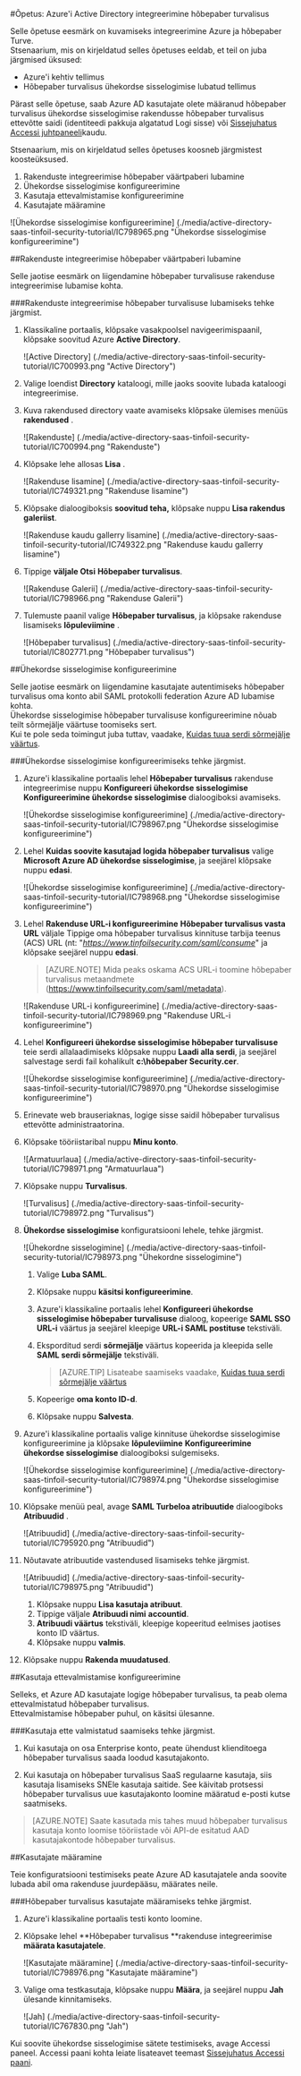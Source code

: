 <properties 
    pageTitle="Õpetus: Azure'i Active Directory integreerimine hõbepaber turvalisus | Microsoft Azure'i"
    description="Saate teada, kuidas kasutada hõbepaber turvalisus Azure Active Directory lubada ühekordse sisselogimise, automatiseeritud ettevalmistamise ja muud!." 
    services="active-directory" 
    authors="jeevansd"  
    documentationCenter="na" 
    manager="femila"/>
<tags 
    ms.service="active-directory" 
    ms.devlang="na" 
    ms.topic="article" 
    ms.tgt_pltfrm="na" 
    ms.workload="identity" 
    ms.date="09/11/2016" 
    ms.author="jeedes" />

#<a name="tutorial-azure-active-directory-integration-with-tinfoil-security"></a>Õpetus: Azure'i Active Directory integreerimine hõbepaber turvalisus
  
Selle õpetuse eesmärk on kuvamiseks integreerimine Azure ja hõbepaber Turve.  
Stsenaarium, mis on kirjeldatud selles õpetuses eeldab, et teil on juba järgmised üksused:

-   Azure'i kehtiv tellimus
-   Hõbepaber turvalisus ühekordse sisselogimise lubatud tellimus
  
Pärast selle õpetuse, saab Azure AD kasutajate olete määranud hõbepaber turvalisus ühekordse sisselogimise rakendusse hõbepaber turvalisus ettevõtte saidi (identiteedi pakkuja algatatud Logi sisse) või [Sissejuhatus Accessi juhtpaneeli](active-directory-saas-access-panel-introduction.md)kaudu.
  
Stsenaarium, mis on kirjeldatud selles õpetuses koosneb järgmistest koosteüksused.

1.  Rakenduste integreerimise hõbepaber väärtpaberi lubamine
2.  Ühekordse sisselogimise konfigureerimine
3.  Kasutaja ettevalmistamise konfigureerimine
4.  Kasutajate määramine

![Ühekordse sisselogimise konfigureerimine] (./media/active-directory-saas-tinfoil-security-tutorial/IC798965.png "Ühekordse sisselogimise konfigureerimine")

##<a name="enabling-the-application-integration-for-tinfoil-security"></a>Rakenduste integreerimise hõbepaber väärtpaberi lubamine
  
Selle jaotise eesmärk on liigendamine hõbepaber turvalisuse rakenduse integreerimise lubamise kohta.

###<a name="to-enable-the-application-integration-for-tinfoil-security-perform-the-following-steps"></a>Rakenduste integreerimise hõbepaber turvalisuse lubamiseks tehke järgmist.

1.  Klassikaline portaalis, klõpsake vasakpoolsel navigeerimispaanil, klõpsake soovitud Azure **Active Directory**.

    ![Active Directory] (./media/active-directory-saas-tinfoil-security-tutorial/IC700993.png "Active Directory")

2.  Valige loendist **Directory** kataloogi, mille jaoks soovite lubada kataloogi integreerimise.

3.  Kuva rakendused directory vaate avamiseks klõpsake ülemises menüüs **rakendused** .

    ![Rakenduste] (./media/active-directory-saas-tinfoil-security-tutorial/IC700994.png "Rakenduste")

4.  Klõpsake lehe allosas **Lisa** .

    ![Rakenduse lisamine] (./media/active-directory-saas-tinfoil-security-tutorial/IC749321.png "Rakenduse lisamine")

5.  Klõpsake dialoogiboksis **soovitud teha,** klõpsake nuppu **Lisa rakendus galeriist**.

    ![Rakenduse kaudu gallerry lisamine] (./media/active-directory-saas-tinfoil-security-tutorial/IC749322.png "Rakenduse kaudu gallerry lisamine")

6.  Tippige **väljale Otsi** **Hõbepaber turvalisus**.

    ![Rakenduse Galerii] (./media/active-directory-saas-tinfoil-security-tutorial/IC798966.png "Rakenduse Galerii")

7.  Tulemuste paanil valige **Hõbepaber turvalisus**, ja klõpsake rakenduse lisamiseks **lõpuleviimine** .

    ![Hõbepaber turvalisus] (./media/active-directory-saas-tinfoil-security-tutorial/IC802771.png "Hõbepaber turvalisus")

##<a name="configuring-single-sign-on"></a>Ühekordse sisselogimise konfigureerimine
  
Selle jaotise eesmärk on liigendamine kasutajate autentimiseks hõbepaber turvalisus oma konto abil SAML protokolli federation Azure AD lubamise kohta.  
Ühekordse sisselogimise hõbepaber turvalisuse konfigureerimine nõuab teilt sõrmejälje väärtuse toomiseks sert.  
Kui te pole seda toimingut juba tuttav, vaadake, [Kuidas tuua serdi sõrmejälje väärtus](http://youtu.be/YKQF266SAxI).

###<a name="to-configure-single-sign-on-perform-the-following-steps"></a>Ühekordse sisselogimise konfigureerimiseks tehke järgmist.

1.  Azure'i klassikaline portaalis lehel **Hõbepaber turvalisus** rakenduse integreerimise nuppu **Konfigureeri ühekordse sisselogimise** **Konfigureerimine ühekordse sisselogimise** dialoogiboksi avamiseks.

    ![Ühekordse sisselogimise konfigureerimine] (./media/active-directory-saas-tinfoil-security-tutorial/IC798967.png "Ühekordse sisselogimise konfigureerimine")

2.  Lehel **Kuidas soovite kasutajad logida hõbepaber turvalisus** valige **Microsoft Azure AD ühekordse sisselogimise**, ja seejärel klõpsake nuppu **edasi**.

    ![Ühekordse sisselogimise konfigureerimine] (./media/active-directory-saas-tinfoil-security-tutorial/IC798968.png "Ühekordse sisselogimise konfigureerimine")

3.  Lehel **Rakenduse URL-i konfigureerimine** **Hõbepaber turvalisus vasta URL** väljale Tippige oma hõbepaber turvalisus kinnituse tarbija teenus (ACS) URL (nt: "*https://www.tinfoilsecurity.com/saml/consume*" ja klõpsake seejärel nuppu **edasi**.

    >[AZURE.NOTE] Mida peaks oskama ACS URL-i toomine hõbepaber turvalisus metaandmete (https://www.tinfoilsecurity.com/saml/metadata).

    ![Rakenduse URL-i konfigureerimine] (./media/active-directory-saas-tinfoil-security-tutorial/IC798969.png "Rakenduse URL-i konfigureerimine")

4.  Lehel **Konfigureeri ühekordse sisselogimise hõbepaber turvalisuse** teie serdi allalaadimiseks klõpsake nuppu **Laadi alla serdi**, ja seejärel salvestage serdi fail kohalikult **c:\\hõbepaber Security.cer**.

    ![Ühekordse sisselogimise konfigureerimine] (./media/active-directory-saas-tinfoil-security-tutorial/IC798970.png "Ühekordse sisselogimise konfigureerimine")

5.  Erinevate web brauseriaknas, logige sisse saidil hõbepaber turvalisus ettevõtte administraatorina.

6.  Klõpsake tööriistaribal nuppu **Minu konto**.

    ![Armatuurlaua] (./media/active-directory-saas-tinfoil-security-tutorial/IC798971.png "Armatuurlaua")

7.  Klõpsake nuppu **Turvalisus**.

    ![Turvalisus] (./media/active-directory-saas-tinfoil-security-tutorial/IC798972.png "Turvalisus")

8.  **Ühekordse sisselogimise** konfiguratsiooni lehele, tehke järgmist.

    ![Ühekordne sisselogimine] (./media/active-directory-saas-tinfoil-security-tutorial/IC798973.png "Ühekordne sisselogimine")

    1.  Valige **Luba SAML**.
    2.  Klõpsake nuppu **käsitsi konfigureerimine**.
    3.  Azure'i klassikaline portaalis lehel **Konfigureeri ühekordse sisselogimise hõbepaber turvalisuse** dialoog, kopeerige **SAML SSO URL-i** väärtus ja seejärel kleepige **URL-i SAML postituse** tekstiväli.
    4.  Eksporditud serdi **sõrmejälje** väärtus kopeerida ja kleepida selle **SAML serdi sõrmejälje** tekstiväli.  

        >[AZURE.TIP] Lisateabe saamiseks vaadake, [Kuidas tuua serdi sõrmejälje väärtus](http://youtu.be/YKQF266SAxI)

    5.  Kopeerige **oma konto ID-d**.
    6.  Klõpsake nuppu **Salvesta**.

9.  Azure'i klassikaline portaalis valige kinnituse ühekordse sisselogimise konfigureerimine ja klõpsake **lõpuleviimine** **Konfigureerimine ühekordse sisselogimise** dialoogiboksi sulgemiseks.

    ![Ühekordse sisselogimise konfigureerimine] (./media/active-directory-saas-tinfoil-security-tutorial/IC798974.png "Ühekordse sisselogimise konfigureerimine")

10. Klõpsake menüü peal, avage **SAML Turbeloa atribuutide** dialoogiboks **Atribuudid** .

    ![Atribuudid] (./media/active-directory-saas-tinfoil-security-tutorial/IC795920.png "Atribuudid")

11. Nõutavate atribuutide vastendused lisamiseks tehke järgmist.

    ![Atribuudid] (./media/active-directory-saas-tinfoil-security-tutorial/IC798975.png "Atribuudid")

    1.  Klõpsake nuppu **Lisa kasutaja atribuut**.
    2.  Tippige väljale **Atribuudi nimi** **accountid**.
    3.  **Atribuudi väärtus** tekstiväli, kleepige kopeeritud eelmises jaotises konto ID väärtus.
    4.  Klõpsake nuppu **valmis**.

12. Klõpsake nuppu **Rakenda muudatused**.

##<a name="configuring-user-provisioning"></a>Kasutaja ettevalmistamise konfigureerimine
  
Selleks, et Azure AD kasutajate logige hõbepaber turvalisus, ta peab olema ettevalmistatud hõbepaber turvalisus.  
Ettevalmistamise hõbepaber puhul, on käsitsi ülesanne.

###<a name="to-get-a-user-provisioned-perform-the-following-steps"></a>Kasutaja ette valmistatud saamiseks tehke järgmist.

1.  Kui kasutaja on osa Enterprise konto, peate ühendust klienditoega hõbepaber turvalisus saada loodud kasutajakonto.

2.  Kui kasutaja on hõbepaber turvalisus SaaS regulaarne kasutaja, siis kasutaja lisamiseks SNEle kasutaja saitide. See käivitab protsessi hõbepaber turvalisus uue kasutajakonto loomine määratud e-posti kutse saatmiseks.

>[AZURE.NOTE] Saate kasutada mis tahes muud hõbepaber turvalisus kasutaja konto loomise tööriistade või API-de esitatud AAD kasutajakontode hõbepaber turvalisus.

##<a name="assigning-users"></a>Kasutajate määramine
  
Teie konfiguratsiooni testimiseks peate Azure AD kasutajatele anda soovite lubada abil oma rakenduse juurdepääsu, määrates neile.

###<a name="to-assign-users-to-tinfoil-security-perform-the-following-steps"></a>Hõbepaber turvalisus kasutajate määramiseks tehke järgmist.

1.  Azure'i klassikaline portaalis testi konto loomine.

2.  Klõpsake lehel **Hõbepaber turvalisus **rakenduse integreerimise **määrata kasutajatele**.

    ![Kasutajate määramine] (./media/active-directory-saas-tinfoil-security-tutorial/IC798976.png "Kasutajate määramine")

3.  Valige oma testkasutaja, klõpsake nuppu **Määra**, ja seejärel nuppu **Jah** ülesande kinnitamiseks.

    ![Jah] (./media/active-directory-saas-tinfoil-security-tutorial/IC767830.png "Jah")
  
Kui soovite ühekordse sisselogimise sätete testimiseks, avage Accessi paneel. Accessi paani kohta leiate lisateavet teemast [Sissejuhatus Accessi paani](active-directory-saas-access-panel-introduction.md).